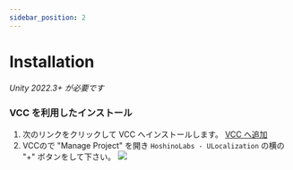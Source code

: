 ```yaml
---
sidebar_position: 2
---
```


# Installation

*Unity 2022.3+ が必要です*

### VCC を利用したインストール

1. 次のリンクをクリックして VCC へインストールします。 
  [VCC へ追加](vcc://vpm/addRepo?url=https://vpm.hoshinolabs.com/vpm.json)
2. VCCので "Manage Project" を開き `HoshinoLabs - ULocalization` の横の "+" ボタンをして下さい。
  ![](/img/installation-01.png)
